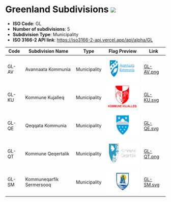 # Greenland Subdivisions ![](https://flagcdn.com/h40/gl.png)

- **ISO Code**: GL
- **Number of subdivisions**: 5
- **Subdivision Type**: Municipality
- **ISO 3166-2 API link**: https://iso3166-2-api.vercel.app/api/alpha/GL

| Code  | Subdivision Name         | Type | Flag Preview | Link |
|-------|--------------------------|--------------| -------------- |----------|
| GL-AV | Avannaata Kommunia | Municipality | <img src='https://raw.githubusercontent.com/amckenna41/iso3166-flags/main/iso3166-2-flags/GL/GL-AV.png' height='80'> | [GL-AV.png](https://raw.githubusercontent.com/amckenna41/iso3166-flags/main/iso3166-2-flags/GL/GL-AV.png) |
| GL-KU | Kommune Kujalleq | Municipality | <img src='https://raw.githubusercontent.com/amckenna41/iso3166-flags/main/iso3166-2-flags/GL/GL-KU.svg' height='80'> | [GL-KU.svg](https://raw.githubusercontent.com/amckenna41/iso3166-flags/main/iso3166-2-flags/GL/GL-KU.svg) |
| GL-QE | Qeqqata Kommunia | Municipality | <img src='https://raw.githubusercontent.com/amckenna41/iso3166-flags/main/iso3166-2-flags/GL/GL-QE.svg' height='80'> | [GL-QE.svg](https://raw.githubusercontent.com/amckenna41/iso3166-flags/main/iso3166-2-flags/GL/GL-QE.svg) |
| GL-QT | Kommune Qeqertalik | Municipality | <img src='https://raw.githubusercontent.com/amckenna41/iso3166-flags/main/iso3166-2-flags/GL/GL-QT.png' height='80'> | [GL-QT.png](https://raw.githubusercontent.com/amckenna41/iso3166-flags/main/iso3166-2-flags/GL/GL-QT.png) |
| GL-SM | Kommuneqarfik Sermersooq | Municipality | <img src='https://raw.githubusercontent.com/amckenna41/iso3166-flags/main/iso3166-2-flags/GL/GL-SM.svg' height='80'> | [GL-SM.svg](https://raw.githubusercontent.com/amckenna41/iso3166-flags/main/iso3166-2-flags/GL/GL-SM.svg) |
